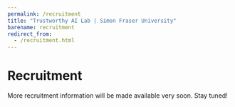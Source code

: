 ```yaml
---
permalink: /recruitment
title: "Trustworthy AI Lab | Simon Fraser University"
barename: recruitment
redirect_from:
  - /recruitment.html
---
```



# Recruitment

More recruitment information will be made available very soon. Stay tuned!

